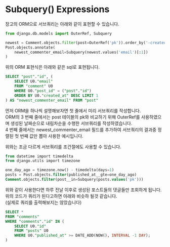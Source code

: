 # Subquery\(\) Expressions

장고의 ORM으로 서브쿼리는 아래와 같이 표현할 수 있습니다.

```python
from django.db.models import OuterRef, Subquery

newest = Comment.objects.filter(post=OuterRef('pk')).order_by('-created_at')
Post.objects.annotate(
    newest_commenter_email=Subquery(newest.values('email')[:1])
)
```

위의 ORM 표현식은 아래와 같은 sql로 표현됩니다.

```sql
SELECT "post"."id", (
    SELECT U0."email"
    FROM "comment" U0
    WHERE U0."post_id" = ("post"."id")
    ORDER BY U0."created_at" DESC LIMIT 1
) AS "newest_commenter_email" FROM "post"
```

먼저 ORM을 하나씩 설명해보자면 첫 줄에서  미리 서브쿼리를 작성합니다.   
ORM의 3 번째 줄에서는 post 테이블의 pk와 비교하기 위해 OuterRef를 사용하였으며 생성된 날짜순으로 내림차순을 수행한 서브쿼리를 작성하였습니다.  
4 번째 줄에서는 newest\_commenter\_email 필드를 추가하여 서브쿼리의 결과중 정렬된 첫 번째 값만 뽑아 사용한 예시입니다.

위와는 조금 다르게 서브쿼리를 조건절에도 사용할 수 있습니다.

```sql
from datetime import timedelta
from django.utils import timezone

one_day_ago = timezone.now() - timedelta(days=1)
posts = Post.objects.filter(published_at__gte=one_day_ago)
Comment.objects.filter(post__in=Subquery(posts.values('pk')))
```

위와 같이 사용한다면 하루 전날 이후로 생성된 포스트들의 댓글들만 조회하게 됩니다.  
위의 코드가 쿼리가 된다고하면 아래와 비슷하 될것 같습니다.  
\(실제로 쿼리를 출력해보지는 않았습니다\)

```sql
SELECT *
FROM "comments"
WHERE "comments"."id" IN (
    SELECT U0."id"
    FROM "posts" U0
    WHERE U0."published_at" >= DATE_ADD(NOW(), INTERVAL -1 DAY);
)
```

